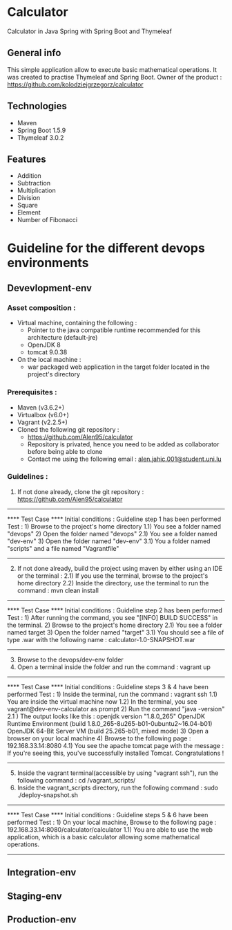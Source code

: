 # Calculator
 Calculator in Java Spring with Spring Boot and Thymeleaf 

## General info
This simple application allow to execute basic mathematical operations. It was created to practise Thymeleaf and Spring Boot.
Owner of the product : https://github.com/kolodziejgrzegorz/calculator

## Technologies
* Maven
* Spring Boot 1.5.9
* Thymeleaf 3.0.2

## Features
* Addition
* Subtraction
* Multiplication
* Division
* Square
* Element 
* Number of Fibonacci

# Guideline for the different devops environments
## Devevlopment-env
### Asset composition :

- Virtual machine, containing the following :
	- Pointer to the java compatible runtime recommended for this architecture (default-jre)
	- OpenJDK 8
	- tomcat 9.0.38
- On the local machine :
	- war packaged web application in the target folder located in the project's directory

### Prerequisites :

- Maven (v3.6.2+)
- Virtualbox (v6.0+)
- Vagrant (v2.2.5+)
- Cloned the following git repository :
	- https://github.com/Alen95/calculator
	- Repository is privated, hence you need to be added as collaborator before being able to clone
	- Contact me using the following email : alen.jahic.001@student.uni.lu

### Guidelines :

1) If not done already, clone the git repository : https://github.com/Alen95/calculator
********
**** Test Case ****
Initial conditions : 
	Guideline step 1 has been performed
Test :
	1) Browse to the project's home directory
	1.1) You see a folder named "devops"
	2) Open the folder named "devops"
	2.1) You see a folder named "dev-env"
	3) Open the folder named "dev-env"
	3.1) You a folder named "scripts" and a file named "Vagrantfile"
********
2) If not done already, build the project using maven by either using an IDE or the terminal :
2.1) If you use the terminal, browse to the project's home directory 
2.2) Inside the directory, use the terminal to run the command : mvn clean install
********
**** Test Case ****
Initial conditions : 
	Guideline step 2 has been performed
Test :
	1) After running the command, you see "[INFO] BUILD SUCCESS" in the terminal.
	2) Browse to the project's home directory
	2.1) You see a folder named target
	3) Open the folder named "target"
	3.1) You should see a file of type .war with the following name : calculator-1.0-SNAPSHOT.war
********
3) Browse to the devops/dev-env folder
4) Open a terminal inside the folder and run the command : vagrant up
********
**** Test Case ****
Initial conditions : 
	Guideline steps 3 & 4 have been performed
Test :
	1) Inside the terminal, run the command : vagrant ssh
	1.1) You are inside the virtual machine now
	1.2) In the terminal, you see vagrant@dev-env-calculator as prompt
	2) Run the command "java -version"
	2.1 ) The output looks like this :
		openjdk version "1.8.0_265"
		OpenJDK Runtime Environment (build 1.8.0_265-8u265-b01-0ubuntu2~16.04-b01)
		OpenJDK 64-Bit Server VM (build 25.265-b01, mixed mode)
	3) Open a browser on your local machine
	4) Browse to the following page : 192.168.33.14:8080
	4.1) You see the apache tomcat page with the message :
		If you're seeing this, you've successfully installed Tomcat. Congratulations !
********

5) Inside the vagrant terminal(accessible by using "vagrant ssh"), run the following command :
	cd /vagrant_scripts/
6) Inside the vagrant_scripts directory, run the following command :
	sudo ./deploy-snapshot.sh
********
**** Test Case ****
Initial conditions : 
	Guideline steps 5 & 6 have been performed
Test :
	1) On your local machine, Browse to the following page : 192.168.33.14:8080/calculator/calculator
	1.1) You are able to use the web application, which is a basic calculator allowing some mathematical operations.
********


## Integration-env
## Staging-env
## Production-env



